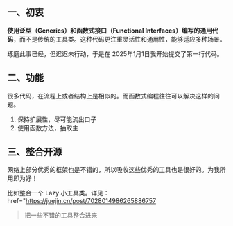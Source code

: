 ## 一、初衷

**使用泛型（Generics）和函数式接口（Functional Interfaces）**编写的**通用代码**，而不是传统的工具类。这种代码更注重灵活性和通用性，能够适应多种场景。

琢磨此事已经，但迟迟未行动，于是在 2025年1月1日我开始提交了第一行代码。

## 二、功能

很多代码，在流程上或者结构上是相似的。而函数式编程往往可以解决这样的问题。

1. 保持扩展性，尽可能流出口子
2. 使用函数方法，抽取主

## 三、整合开源

网络上部分优秀的框架也是不错的，所以吸收这些优秀的工具也是很好的。为我所用即为好！

比如整合一个 Lazy 小工具类。详见：href="https://juejin.cn/post/7028014986265886757

> 把一些不错的工具整合进来
